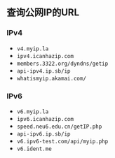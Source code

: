 ## 查询公网IP的URL

### IPv4

- `v4.myip.la`
- `ipv4.icanhazip.com`
- `members.3322.org/dyndns/getip`
- `api-ipv4.ip.sb/ip`
- `whatismyip.akamai.com/`

### IPv6

- `v6.myip.la`
- `ipv6.icanhazip.com`
- `speed.neu6.edu.cn/getIP.php`
- `api-ipv6.ip.sb/ip`
- `v6.ipv6-test.com/api/myip.php`
- `v6.ident.me`